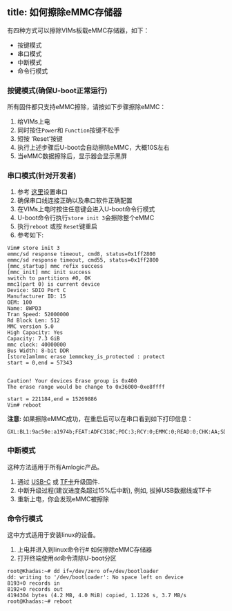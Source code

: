title: 如何擦除eMMC存储器
---

有四种方式可以擦除VIMs板载eMMC存储器，如下：
* 按键模式
* 串口模式
* 中断模式
* 命令行模式

### 按键模式(确保U-boot正常运行)
所有固件都只支持eMMC擦除，请按如下步骤擦除eMMC：

1. 给VIMs上电
2. 同时按住`Power`和 `Function`按键不松手
3. 短按 ‘Reset’按键
4. 执行上述步骤后U-boot会自动擦除eMMC，大概10S左右
5. 当eMMC数据擦除后，显示器会显示黑屏

### 串口模式(针对开发者)
1. 参考 [这里](/zh-cn/vim1/SetupSerialTool.html)设置串口
2. 确保串口线连接正确以及串口软件正确配置
3. 在VIMs上电时按住任意键会进入U-boot命令行模式
4. U-boot命令行执行`store init 3`会擦除整个eMMC
5. 执行`reboot` 或按 `Reset`键重启
6. 参考如下:
```
Vim# store init 3
emmc/sd response timeout, cmd8, status=0x1ff2800
emmc/sd response timeout, cmd55, status=0x1ff2800
[mmc_startup] mmc refix success
[mmc_init] mmc init success
switch to partitions #0, OK
mmc1(part 0) is current device
Device: SDIO Port C
Manufacturer ID: 15
OEM: 100
Name: 8WPD3 
Tran Speed: 52000000
Rd Block Len: 512
MMC version 5.0
High Capacity: Yes
Capacity: 7.3 GiB
mmc clock: 40000000
Bus Width: 8-bit DDR
[store]amlmmc erase 1emmckey_is_protected : protect
start = 0,end = 57343


Caution! Your devices Erase group is 0x400
The erase range would be change to 0x36000~0xe8ffff

start = 221184,end = 15269886
Vim# reboot
```
**注意:**
如果擦除eMMC成功，在重启后可以在串口看到如下打印信息：
```
GXL:BL1:9ac50e:a1974b;FEAT:ADFC318C;POC:3;RCY:0;EMMC:0;READ:0;CHK:AA;SD:800;USB:8;
```

### 中断模式
这种方法适用于所有Amlogic产品。

1. 通过 [USB-C](/zh-cn/vim1/UpgradeViaUSBCable.html) 或 [TF卡](/zh-cn/vim1/UpgradeViaTFBurningCard.html)升级固件.
2. 中断升级过程(建议进度条超过15%后中断), 例如, 拔掉USB数据线或TF卡
3. 重新上电，你会发现eMMC被擦除

### 命令行模式
这中方式适用于安装linux的设备。

1. 上电并进入到linux命令行# 如何擦除eMMC存储器
2. 打开终端使用`dd`命令清除U-boot分区
```
root@Khadas:~# dd if=/dev/zero of=/dev/bootloader
dd: writing to '/dev/bootloader': No space left on device
8193+0 records in
8192+0 records out
4194304 bytes (4.2 MB, 4.0 MiB) copied, 1.1226 s, 3.7 MB/s
root@Khadas:~# reboot
```
